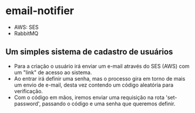 # email-notifier

- AWS: SES
- RabbitMQ

## Um simples sistema de cadastro de usuários

- Para a criação o usuário irá enviar um e-mail através do SES (AWS) com um "link" de acesso ao sistema.
- Ao entrar irá definir uma senha, mas o processo gira em torno de mais um envio de e-mail, desta vez contendo um código aleatória para verificação.
- Com o código em mãos, iremos enviar uma requisição na rota 'set-password', passando o código e uma senha que queremos definir. 
